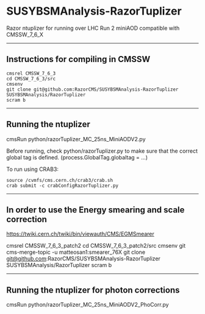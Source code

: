 SUSYBSMAnalysis-RazorTuplizer
=============================

Razor ntuplizer for running over LHC Run 2 miniAOD compatible with CMSSW_7_6_X

-----------------------------------
Instructions for compiling in CMSSW
-----------------------------------

    cmsrel CMSSW_7_6_3
    cd CMSSW_7_6_3/src
    cmsenv
    git clone git@github.com:RazorCMS/SUSYBSMAnalysis-RazorTuplizer SUSYBSMAnalysis/RazorTuplizer
    scram b

---------------------    
Running the ntuplizer
---------------------

cmsRun python/razorTuplizer_MC_25ns_MiniAODV2.py

    
Before running, check python/razorTuplizer.py to make sure that the correct global tag is defined. (process.GlobalTag.globaltag = ...)

To run using CRAB3:

    source /cvmfs/cms.cern.ch/crab3/crab.sh
    crab submit -c crabConfigRazorTuplizer.py



--------------------------------------------------------
In order to use the Energy smearing and scale correction
--------------------------------------------------------

https://twiki.cern.ch/twiki/bin/viewauth/CMS/EGMSmearer


cmsrel CMSSW_7_6_3_patch2
cd CMSSW_7_6_3_patch2/src
cmsenv
git cms-merge-topic -u matteosan1:smearer_76X
git clone git@github.com:RazorCMS/SUSYBSMAnalysis-RazorTuplizer SUSYBSMAnalysis/RazorTuplizer
scram b

--------------------------------------------
Running the ntuplizer for photon corrections
--------------------------------------------

cmsRun python/razorTuplizer_MC_25ns_MiniAODV2_PhoCorr.py
